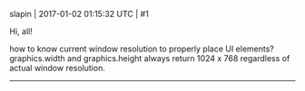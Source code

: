 slapin | 2017-01-02 01:15:32 UTC | #1

Hi, all!

how to know current window resolution to properly place UI elements?
graphics.width and graphics.height always return 1024 x 768 regardless of actual window resolution.

-------------------------

